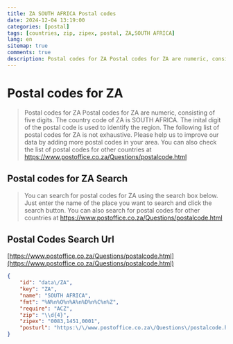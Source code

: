 ```yaml
---
title: ZA SOUTH AFRICA Postal codes 
date: 2024-12-04 13:19:00
categories: [postal]
tags: [countries, zip, zipex, postal, ZA,SOUTH AFRICA]
lang: en
sitemap: true
comments: true
description: Postal codes for ZA Postal codes for ZA are numeric, consisting of five digits. The country code of ZA is SOUTH AFRICA. The inital digit of the postal code is used to identify the region. The following list of postal codes for ZA is not exhaustive. Please help us to improve our data by adding more postal codes in your area. You can also check the list of postal codes for other countries at https://www.postoffice.co.za/Questions/postalcode.html
---
```


# Postal codes for ZA
> Postal codes for ZA Postal codes for ZA are numeric, consisting of five digits. The country code of ZA is SOUTH AFRICA. The inital digit of the postal code is used to identify the region. The following list of postal codes for ZA is not exhaustive. Please help us to improve our data by adding more postal codes in your area. You can also check the list of postal codes for other countries at https://www.postoffice.co.za/Questions/postalcode.html

## Postal codes for ZA Search 
> You can search for postal codes for ZA using the search box below. Just enter the name of the place you want to search and click the search button. You can also search for postal codes for other countries at https://www.postoffice.co.za/Questions/postalcode.html

## Postal Codes Search Url

[https://www.postoffice.co.za/Questions/postalcode.html](https://www.postoffice.co.za/Questions/postalcode.html)
```json
{
    "id": "data\/ZA",
    "key": "ZA",
    "name": "SOUTH AFRICA",
    "fmt": "%N%n%O%n%A%n%D%n%C%n%Z",
    "require": "ACZ",
    "zip": "\\d{4}",
    "zipex": "0083,1451,0001",
    "posturl": "https:\/\/www.postoffice.co.za\/Questions\/postalcode.html"
}
```
